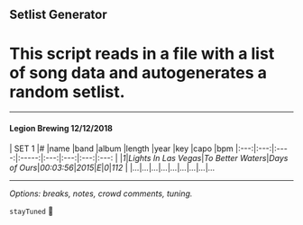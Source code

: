 ## Setlist Generator

# This script reads in a file with a list of song data and autogenerates a random setlist.

---

#### Legion Brewing 12/12/2018

| SET 1 |# |name |band |album |length |year |key |capo |bpm
|:---:|:---:|:----:|:-----:|:---:|:---:|:---:|:---:
| |*1*|*Lights In Las Vegas*|*To Better Waters*|*Days of Ours*|*00:03:56*|*2015*|*E*|*0*|*112*
| |*...*|*...*|*...*|*...*|*...*|*...*|*...*|*...*|*...*

---

*Options: breaks, notes, crowd comments, tuning.*

`stayTuned` 🦉
